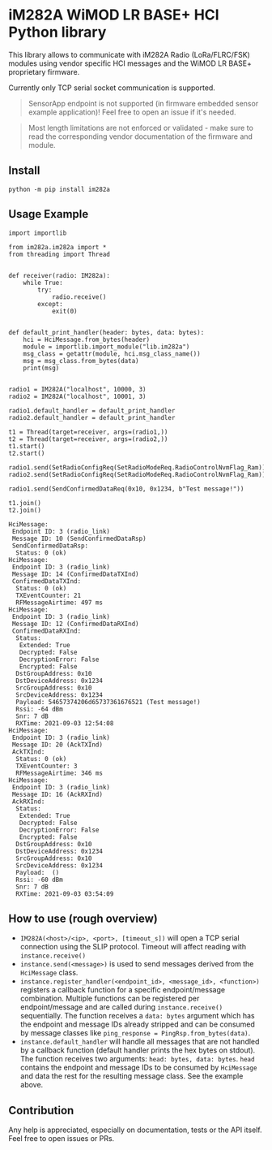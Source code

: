 # iM282A WiMOD LR BASE+ HCI Python library
This library allows to communicate with iM282A Radio (LoRa/FLRC/FSK) modules using vendor specific HCI messages and the WiMOD LR BASE+ proprietary firmware.

Currently only TCP serial socket communication is supported.

> SensorApp endpoint is not supported (in firmware embedded sensor example application)! Feel free to open an issue if it's needed.

> Most length limitations are not enforced or validated - make sure to read the corresponding vendor documentation of the firmware and module.

## Install
```
python -m pip install im282a
```

## Usage Example
```
import importlib

from im282a.im282a import *
from threading import Thread


def receiver(radio: IM282a):
    while True:
        try:
            radio.receive()
        except:
            exit(0)


def default_print_handler(header: bytes, data: bytes):
    hci = HciMessage.from_bytes(header)
    module = importlib.import_module("lib.im282a")
    msg_class = getattr(module, hci.msg_class_name())
    msg = msg_class.from_bytes(data)
    print(msg)


radio1 = IM282A("localhost", 10000, 3)
radio2 = IM282A("localhost", 10001, 3)

radio1.default_handler = default_print_handler
radio2.default_handler = default_print_handler

t1 = Thread(target=receiver, args=(radio1,))
t2 = Thread(target=receiver, args=(radio2,))
t1.start()
t2.start()

radio1.send(SetRadioConfigReq(SetRadioModeReq.RadioControlNvmFlag_Ram))
radio2.send(SetRadioConfigReq(SetRadioModeReq.RadioControlNvmFlag_Ram))

radio1.send(SendConfirmedDataReq(0x10, 0x1234, b"Test message!"))

t1.join()
t2.join()
```

```
HciMessage:
 Endpoint ID: 3 (radio_link)
 Message ID: 10 (SendConfirmedDataRsp)
 SendConfirmedDataRsp:
  Status: 0 (ok)
HciMessage:
 Endpoint ID: 3 (radio_link)
 Message ID: 14 (ConfirmedDataTXInd)
 ConfirmedDataTXInd:
  Status: 0 (ok)
  TXEventCounter: 21
  RFMessageAirtime: 497 ms
HciMessage:
 Endpoint ID: 3 (radio_link)
 Message ID: 12 (ConfirmedDataRXInd)
 ConfirmedDataRXInd:
  Status:
   Extended: True
   Decrypted: False
   DecryptionError: False
   Encrypted: False
  DstGroupAddress: 0x10
  DstDeviceAddress: 0x1234
  SrcGroupAddress: 0x10
  SrcDeviceAddress: 0x1234
  Payload: 54657374206d65737361676521 (Test message!)
  Rssi: -64 dBm
  Snr: 7 dB
  RXTime: 2021-09-03 12:54:08
HciMessage:
 Endpoint ID: 3 (radio_link)
 Message ID: 20 (AckTXInd)
 AckTXInd:
  Status: 0 (ok)
  TXEventCounter: 3
  RFMessageAirtime: 346 ms
HciMessage:
 Endpoint ID: 3 (radio_link)
 Message ID: 16 (AckRXInd)
 AckRXInd:
  Status:
   Extended: True
   Decrypted: False
   DecryptionError: False
   Encrypted: False
  DstGroupAddress: 0x10
  DstDeviceAddress: 0x1234
  SrcGroupAddress: 0x10
  SrcDeviceAddress: 0x1234
  Payload:  ()
  Rssi: -60 dBm
  Snr: 7 dB
  RXTime: 2021-09-03 03:54:09
```

## How to use (rough overview)
- `IM282A(<host>/<ip>, <port>, [timeout_s])` will open a TCP serial connection using the SLIP protocol. Timeout will affect reading with `instance.receive()`
- `instance.send(<message>)` is used to send messages derived from the `HciMessage` class.
- `instance.register_handler(<endpoint_id>, <message_id>, <function>)` registers a callback function for a specific endpoint/message combination. Multiple functions can be registered per endpoint/message and are called during `instance.receive()` sequentially. The function receives a `data: bytes` argument which has the endpoint and message IDs already stripped and can be consumed by message classes like `ping_response = PingRsp.from_bytes(data)`.
- `instance.default_handler` will handle all messages that are not handled by a callback function (default handler prints the hex bytes on stdout). The function receives two arguments: `head: bytes, data: bytes`. `head` contains the endpoint and message IDs to be consumed by `HciMessage` and data the rest for the resulting message class. See the example above.

## Contribution
Any help is appreciated, especially on documentation, tests or the API itself. Feel free to open issues or PRs.
